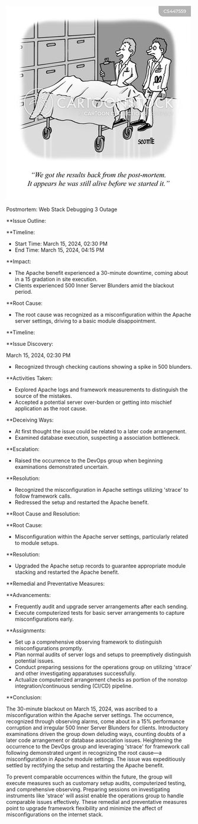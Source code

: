 ![PostmortemJoke](https://github.com/Navygeta/images/blob/main/postmortem%20joke.jpg)

Postmortem: Web Stack Debugging 3 Outage

**Issue Outline:

**Timeline:

- Start Time: March 15, 2024, 02:30 PM
- End Time: March 15, 2024, 04:15 PM

**Impact:

- The Apache benefit experienced a 30-minute downtime, coming about in a 15 gradation in site execution.
- Clients experienced 500 Inner Server Blunders amid the blackout period.

**Root Cause:

- The root cause was recognized as a misconfiguration within the Apache server settings, driving to a basic module disappointment.

**Timeline:

**Issue Discovery:

March 15, 2024, 02:30 PM

- Recognized through checking cautions showing a spike in 500 blunders.

**Activities Taken:

- Explored Apache logs and framework measurements to distinguish the source of the mistakes.
- Accepted a potential server over-burden or getting into mischief application as the root cause.

**Deceiving Ways:

- At first thought the issue could be related to a later code arrangement.
- Examined database execution, suspecting a association bottleneck.

**Escalation:

- Raised the occurrence to the DevOps group when beginning examinations demonstrated uncertain.

**Resolution:

- Recognized the misconfiguration in Apache settings utilizing 'strace' to follow framework calls.
- Redressed the setup and restarted the Apache benefit.

**Root Cause and Resolution:


**Root Cause:

- Misconfiguration within the Apache server settings, particularly related to module setups.

**Resolution:

- Upgraded the Apache setup records to guarantee appropriate module stacking and restarted the Apache benefit.

**Remedial and Preventative Measures:

**Advancements:

- Frequently audit and upgrade server arrangements after each sending.
- Execute computerized tests for basic server arrangements to capture misconfigurations early.

**Assignments:

- Set up a comprehensive observing framework to distinguish misconfigurations promptly.
- Plan normal audits of server logs and setups to preemptively distinguish potential issues.
- Conduct preparing sessions for the operations group on utilizing 'strace' and other investigating apparatuses successfully.
- Actualize computerized arrangement checks as portion of the nonstop integration/continuous sending (CI/CD) pipeline.

**Conclusion:

The 30-minute blackout on March 15, 2024, was ascribed to a misconfiguration within the Apache server settings. The occurrence, recognized through observing alarms, come about in a 15% performance corruption and irregular 500 Inner Server Blunders for clients. Introductory examinations driven the group down deluding ways, counting doubts of a later code arrangement or database association issues. Heightening the occurrence to the DevOps group and leveraging 'strace' for framework call following demonstrated urgent in recognizing the root cause—a misconfiguration in Apache module settings. The issue was expeditiously settled by rectifying the setup and restarting the Apache benefit.

To prevent comparable occurrences within the future, the group will execute measures such as customary setup audits, computerized testing, and comprehensive observing. Preparing sessions on investigating instruments like 'strace' will assist enable the operations group to handle comparable issues effectively. These remedial and preventative measures point to upgrade framework flexibility and minimize the affect of misconfigurations on the internet stack.
